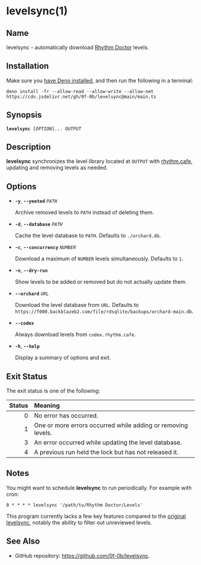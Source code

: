 # levelsync(1)

## Name

levelsync - automatically download [Rhythm Doctor](https://rhythmdr.com/)
levels.

## Installation

Make sure you [have Deno installed](https://deno.land/#installation), and then
run the following in a terminal:

```shell
deno install -fr --allow-read --allow-write --allow-net https://cdn.jsdelivr.net/gh/0f-0b/levelsync@main/main.ts
```

## Synopsis

<pre><code><b>levelsync</b> [<i>OPTION</i>]... <i>OUTPUT</i></code></pre>

## Description

**levelsync** synchronizes the level library located at `OUTPUT` with
[rhythm.cafe](https://rhythm.cafe/), updating and removing levels as needed.

## Options

- **`-y`**, **`--yeeted`** _`PATH`_

  Archive removed levels to `PATH` instead of deleting them.

- **`-d`**, **`--database`** _`PATH`_

  Cache the level database to `PATH`. Defaults to `./orchard.db`.

- **`-c`**, **`--concurrency`** _`NUMBER`_

  Download a maximum of `NUMBER` levels simultaneously. Defaults to `1`.

- **`-n`**, **`--dry-run`**

  Show levels to be added or removed but do not actually update them.

- **`--orchard`** _`URL`_

  Download the level database from `URL`. Defaults to
  `https://f000.backblazeb2.com/file/rdsqlite/backups/orchard-main.db`.

- **`--codex`**

  Always download levels from `codex.rhythm.cafe`.

- **`-h`**, **`--help`**

  Display a summary of options and exit.

## Exit Status

The exit status is one of the following:

| Status | Meaning                                                      |
| -----: | :----------------------------------------------------------- |
|      0 | No error has occurred.                                       |
|      1 | One or more errors occurred while adding or removing levels. |
|      3 | An error occurred while updating the level database.         |
|      4 | A previous run held the lock but has not released it.        |

## Notes

You might want to schedule **levelsync** to run periodically. For example with
cron:

```crontab
0 * * * * levelsync '/path/to/Rhythm Doctor/Levels'
```

This program currently lacks a few key features compared to the
[original levelsync](https://github.com/huantianad/levelsync), notably the
ability to filter out unreviewed levels.

## See Also

- GitHub repository: <https://github.com/0f-0b/levelsync>.
